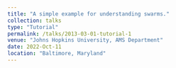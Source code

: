 ```yaml
---
title: "A simple example for understanding swarms."
collection: talks
type: "Tutorial"
permalink: /talks/2013-03-01-tutorial-1
venue: "Johns Hopkins University, AMS Department"
date: 2022-Oct-11
location: "Baltimore, Maryland"
---
```

